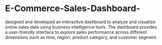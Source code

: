 # E-Commerce-Sales-Dashboard-
designed and developed an interactive dashboard to analyze and visualize online sales data using business intelligence tools. The dashboard provides a user-friendly interface to explore sales performance across different dimensions such as time, region, product category, and customer segment.

